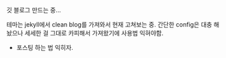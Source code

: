 깃 블로그 만드는 중...

테마는 jekyll에서 clean blog를 가져와서 현재 고쳐보는 중.
간단한 config은 대충 해놨으나 세세한 걸 그대로 카피해서 가져왔기에 사용법 익혀야함.
+ 포스팅 하는 법 익히자.